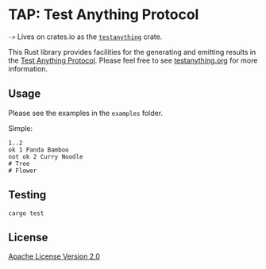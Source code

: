 # TAP: Test Anything Protocol

`->` Lives on crates.io as the [`testanything`](https://crates.io/crates/testanything) crate.

This Rust library provides facilities for the generating and emitting results in the [Test Anything Protocol](https://en.wikipedia.org/wiki/Test_Anything_Protocol). Please feel free to see [testanything.org](http://testanything.org/) for more information.

## Usage

Please see the examples in the `examples` folder.

Simple:

```
1..2
ok 1 Panda Bamboo
not ok 2 Curry Noodle
# Tree
# Flower
```

## Testing

```shell
cargo test
```

## License

[Apache License Version 2.0](https://spdx.org/licenses/Apache-2.0.html)
